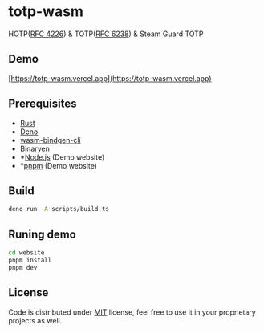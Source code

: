 # totp-wasm

HOTP([RFC 4226](https://tools.ietf.org/html/rfc4226)) & TOTP([RFC 6238](https://tools.ietf.org/html/rfc6238)) & Steam Guard TOTP

## Demo

[https://totp-wasm.vercel.app](https://totp-wasm.vercel.app)

## Prerequisites

- [Rust](https://www.rust-lang.org)
- [Deno](https://deno.land)
- [wasm-bindgen-cli](https://rustwasm.github.io/wasm-bindgen/reference/cli.html)
- [Binaryen](https://github.com/webassembly/binaryen)
- \*[Node.js](https://nodejs.org) (Demo website)
- \*[pnpm](https://pnpm.io) (Demo website)

## Build

```bash
deno run -A scripts/build.ts
```

## Runing demo

```bash
cd website
pnpm install
pnpm dev
```

## License

Code is distributed under [MIT](./LICENSE) license, feel free to use it in your proprietary projects as well.
